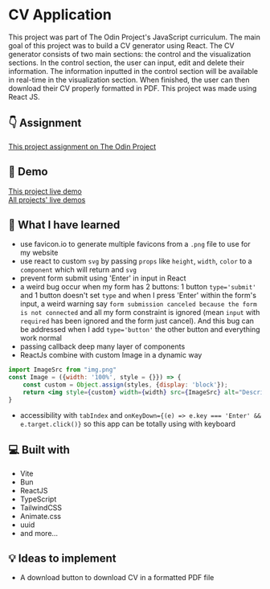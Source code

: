 # CV Application

This project was part of The Odin Project's JavaScript curriculum. The main goal of this project was to build a CV generator using React. The CV generator consists of two main sections: the control and the visualization sections. In the control section, the user can input, edit and delete their information. The information inputted in the control section will be available in real-time in the visualization section. When finished, the user can then download their CV properly formatted in PDF. This project was made using React JS.

## 👇 Assignment

[This project assignment on The Odin Project](https://www.theodinproject.com/lessons/node-path-react-new-cv-application)

## 🚀 Demo

[This project live demo](https://cv-application-top.netlify.app/)  
[All projects' live demos](https://minhhoccode111.github.io/all-projects-live-demos/)

## 📘 What I have learned

- use favicon.io to generate multiple favicons from a `.png` file to use for my website
- use react to custom `svg` by passing `props` like `height`, `width`, `color` to a `component` which will return and `svg`
- prevent form submit using 'Enter' in input in React
- a weird bug occur when my form has 2 buttons: 1 button `type='submit'` and 1 button doesn't set `type` and when I press 'Enter' within the form's input, a weird warning say `form submission canceled because the form is not connected` and all my form constraint is ignored (mean `input` with `required` has been ignored and the form just cancel). And this bug can be addressed when I add `type='button'` the other button and everything work normal
- passing callback deep many layer of components
- ReactJs combine with custom Image in a dynamic way

```jsx
import ImageSrc from "img.png"
const Image = ({width: '100%', style = {}}) => {
	const custom = Object.assign(styles, {display: 'block'});
	return <img style={custom} width={width} src={ImageSrc} alt="Describe this picture"/>
}
```

- accessibility with `tabIndex` and `onKeyDown={(e) => e.key === 'Enter' && e.target.click()}` so this app can be totally using with keyboard

## 💻 Built with

- Vite
- Bun
- ReactJS
- TypeScript
- TailwindCSS
- Animate.css
- uuid
- and more...

## 💡 Ideas to implement

- A download button to download CV in a formatted PDF file
